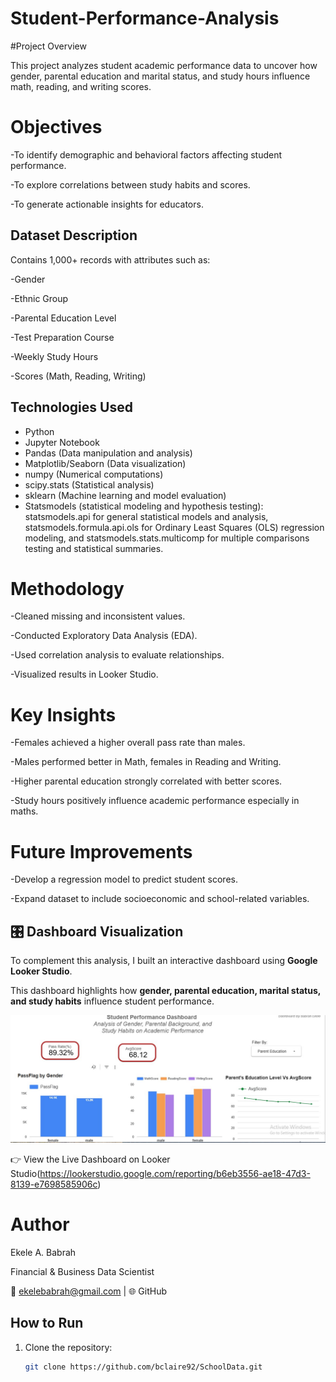 # Student-Performance-Analysis
#Project Overview

This project analyzes student academic performance data to uncover how gender, parental education and marital status, and study hours influence math, reading, and writing scores.

# Objectives

-To identify demographic and behavioral factors affecting student performance.

-To explore correlations between study habits and scores.

-To generate actionable insights for educators.

## Dataset Description
Contains 1,000+ records with attributes such as:

-Gender

-Ethnic Group

-Parental Education Level

-Test Preparation Course

-Weekly Study Hours

-Scores (Math, Reading, Writing)

## Technologies Used
- Python
- Jupyter Notebook
- Pandas (Data manipulation and analysis)
- Matplotlib/Seaborn (Data visualization)
- numpy (Numerical computations)
- scipy.stats (Statistical analysis)
- sklearn (Machine learning and model evaluation)
- Statsmodels (statistical modeling and hypothesis testing):
statsmodels.api for general statistical models and analysis,
statsmodels.formula.api.ols for Ordinary Least Squares (OLS) regression modeling, and
statsmodels.stats.multicomp for multiple comparisons testing and statistical summaries.

# Methodology

-Cleaned missing and inconsistent values.

-Conducted Exploratory Data Analysis (EDA).

-Used correlation analysis to evaluate relationships.

-Visualized results in Looker Studio.

# Key Insights
-Females achieved a higher overall pass rate than males.

-Males performed better in Math, females in Reading and Writing.

-Higher parental education strongly correlated with better scores.

-Study hours positively influence academic performance especially in maths.


# Future Improvements
-Develop a regression model to predict student scores.

-Expand dataset to include socioeconomic and school-related variables.



## 🎛️ Dashboard Visualization

To complement this analysis, I built an interactive dashboard using **Google Looker Studio**.

This dashboard highlights how **gender, parental education, marital status, and study habits** influence student performance.

![Student Performance Dashboard](https://github.com/bclaire92/SchoolData/blob/main/student%20performance%20dashboard.jpg?raw=true)

👉 View the Live Dashboard on Looker Studio(https://lookerstudio.google.com/reporting/b6eb3556-ae18-47d3-8139-e7698585906c)


# Author

Ekele A. Babrah

Financial & Business Data Scientist

📧 ekelebabrah@gmail.com
 | 🌐 GitHub


## How to Run
1. Clone the repository:
   ```bash
   git clone https://github.com/bclaire92/SchoolData.git


   
